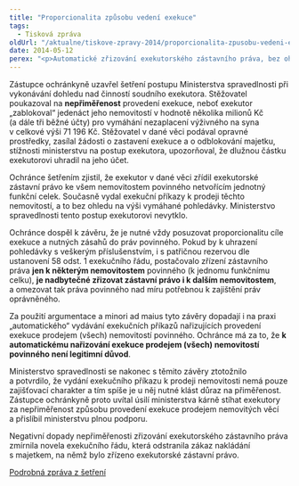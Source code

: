```yaml
---
title: "Proporcionalita způsobu vedení exekuce"
tags:
  - Tisková zpráva
oldUrl: "/aktualne/tiskove-zpravy-2014/proporcionalita-zpusobu-vedeni-exekuce"
date: 2014-05-12
perex: "<p>Automatické zřizování exekutorského zástavního práva, bez ohledu na hodnotu vymáhané pohledávky a celkovou hodnotu postižených nemovitostí povinného, je nezákonné. Stejně nezákonné je také automatické vydávání exekučních příkazů k prodeji nemovitostí povinného, bez ohledu na hodnotu vymáhané pohledávky s veškerým očekávaným příslušenstvím a zejména bez ohledu na možnost uspokojení vymáhané pohledávky přednostními způsoby exekuce.</p>"
---
```


<!-- imported from the old website -->

<p>Zástupce ochránkyně uzavřel šetření postupu Ministerstva spravedlnosti při vykonávání dohledu nad činností soudního exekutora. Stěžovatel poukazoval na <strong>nepřiměřenost</strong> provedení exekuce, neboť exekutor „zablokoval“ jedenáct jeho nemovitostí v hodnotě několika milionů Kč (a dále tři běžné účty) pro vymáhání nezaplacení výživného na syna v celkové výši 71 196 Kč. Stěžovatel v dané věci podával opravné prostředky, zasílal žádosti o zastavení exekuce a o odblokování majetku, stížnosti ministerstvu na postup exekutora, upozorňoval, že dlužnou částku exekutorovi uhradil na jeho účet.</p><p>Ochránce šetřením zjistil, že exekutor v dané věci zřídil exekutorské zástavní právo ke všem nemovitostem povinného netvořícím jednotný funkční celek. Současně vydal exekuční příkazy k prodeji těchto nemovitostí, a to bez ohledu na výši vymáhané pohledávky. Ministerstvo spravedlnosti tento postup exekutorovi nevytklo. </p><p>Ochránce dospěl k závěru, že je nutné vždy posuzovat proporcionalitu cíle exekuce a nutných zásahů do práv povinného. Pokud by k uhrazení pohledávky s veškerým příslušenstvím, i s patřičnou rezervou dle ustanovení 58 odst. 1 exekučního řádu, postačovalo zřízení zástavního práva <strong>jen k některým nemovitostem</strong> povinného (k jednomu funkčnímu celku), <strong>je nadbytečné zřizovat zástavní právo i k dalším nemovitostem</strong>, a omezovat tak práva povinného nad míru potřebnou k zajištění práv oprávněného. </p><p>Za použití argumentace a minori ad maius tyto závěry dopadají i na praxi „automatického“ vydávání exekučních příkazů nařizujících provedení exekuce prodejem (všech) nemovitostí povinného. Ochránce má za to, že <strong>k automatickému nařizování exekuce prodejem (všech) nemovitostí povinného není legitimní důvod</strong>. </p><p>Ministerstvo spravedlnosti se nakonec s těmito závěry ztotožnilo a potvrdilo, že vydání exekučního příkazu k prodeji nemovitosti nemá pouze zajišťovací charakter a tím spíše je u něj nutné klást důraz na přiměřenost. Zástupce ochránkyně proto uvítal úsilí ministerstva kárně stíhat exekutory za nepřiměřenost způsobu provedení exekuce prodejem nemovitých věcí a přislíbil ministerstvu plnou podporu. </p><p>Negativní dopady nepřiměřenosti zřizování exekutorského zástavního práva zmírnila novela exekučního řádu, která odstranila zákaz nakládání s majetkem, na němž bylo zřízeno exekutorské zástavní právo. </p><p><a href="http://www.ochrance.cz/uploads-import/STANOVISKA/soudy/Dohled_nad_exekucemi/2559-11-JHO-ZZ.pdf" target="_blank">Podrobná zpráva z šetření</a></p>
